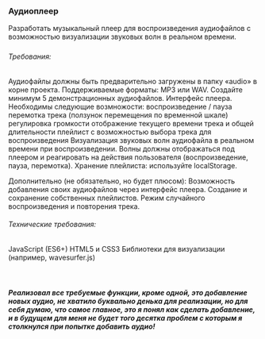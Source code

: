 <h3>Аудиоплеер</h3>

Разработать музыкальный плеер для воспроизведения аудиофайлов с возможностью визуализации звуковых волн в реальном времени.

<h3><a href="https://audio-player-wavesurfer.vercel.app/"></a></h3>

<h6>Требования:</h6>
Аудиофайлы должны быть предварительно загружены в папку «audio» в корне проекта.
Поддерживаемые форматы: MP3 или WAV. Создайте минимум 5 демонстрационных аудиофайлов.
Интерфейс плеера. Необходимы следующие возмножости:
воспроизведение / пауза
перемотка трека (ползунок перемещения по временной шкале)
регулировка громкости
отображение текущего времени трека и общей длительности
плейлист с возможностью выбора трека для воспроизведения
Визуализация звуковых волн аудиофайла в реальном времени при воспроизведении. Волны должны отображаться под плеером и реагировать на действия пользователя (воспроизведение, пауза, перемотка).
Хранение плейлиста: используйте localStorage.

Дополнительно (не обязательно, но будет плюсом):
Возможность добавления своих аудиофайлов через интерфейс плеера.
Создание и сохранение собственных плейлистов.
Режим случайного воспроизведения и повторения трека.

<h6>Технические требования:</h6>
JavaScript (ES6+)
HTML5 и CSS3
Библиотеки для визуализации (например, wavesurfer.js)

<br/>
<br/>
<br/>
<h5>Реализовал все требуемые функции, кроме одной, это добавление новых аудио, не хватило буквально денька для реализации, но для себя думаю, что самое главное, это я понял как сделать добавление, и в будущем для меня не будет того десятка проблем с которым я столкнулся при попытке добавить аудио!</h5>
